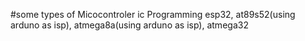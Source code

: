 #some types of Micocontroler ic Programming
esp32,
at89s52(using arduno as isp),
atmega8a(using arduno as isp),
atmega32


